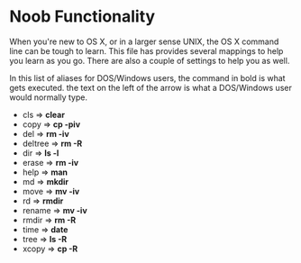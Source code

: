 
# Noob Functionality

When you're new to OS X, or in a larger sense UNIX, the OS X command line can
be tough to learn. This file has provides several mappings to help you learn as
you go. There are also a couple of settings to help you as well.

In this list of aliases for DOS/Windows users, the command in bold is what gets executed. the text on the left of the arrow is what a DOS/Windows user would normally type.

* cls => **clear**
* copy => **cp -piv**
* del => **rm -iv**
* deltree => **rm -R**
* dir => **ls -l**
* erase => **rm -iv**
* help => **man**
* md => **mkdir**
* move => **mv -iv**
* rd => **rmdir**
* rename => **mv -iv**
* rmdir => **rm -R**
* time => **date**
* tree => **ls -R**
* xcopy => **cp -R**
 

